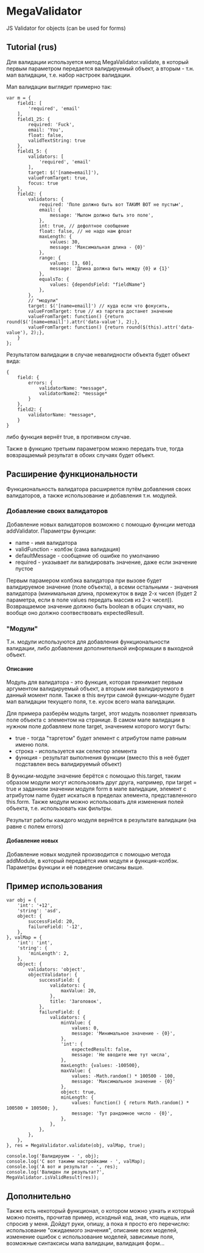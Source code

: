 MegaValidator
=============

JS Validator for objects (can be used for forms)

Tutorial (rus)
-------------

Для валидации используется метод MegaValidator.validate, в который первым параметром передается валидируемый объект, а вторым - т.н. мап валидации, т.е. набор настроек валидации.

Мап валидации выглядит примерно так:
	
	var m = {
		field1: [
			'required', 'email'
		],
		field1_25: {
			required: 'Fuck',
			email: 'You',
			float: false,
			validTextString: true
		},
		field1_5: {
			validators: [
				'required', 'email'
			],
			target: $('[name=email]'),
			valueFromTarget: true,
			focus: true
		},
		field2: {
			validators: {
				required: 'Поле должно быть вот ТАКИМ ВОТ не пустым',
				email: {
					message: 'Мылом должно быть это поле',
				},
				int: true, // дефолтное сообщение
				float: false, // не надо нам флоат
				maxLength: {
					values: 30,
					message: 'Максимальная длина - {0}'
				},
				range: {
					values: [3, 60],
					message: 'Длина должна быть между {0} и {1}'
				},
				equalsTo: {
					values: {dependsField: "fieldName"}
				},
			},
			// "модули"
			target: $('[name=email]') // куда если что фокусить,
			valueFromTarget: true // из таргета достанет значение
			valueFromTarget: function() {return round($('[name=email]').attr('data-value'), 2);},
			valueFromTarget: function() {return round($(this).attr('data-value'), 2);},
		}
	};

Результатом валидации в случае невалидности объекта будет объект вида:

	{
		field: {
			errors: {
				validatorName: *message*,
				validatorName2: *message*
			}
		},
		field2: {
			validatorName: *message*,
		}
	}

либо функция вернёт true, в противном случае.

Также в функцию третьим параметром можно передать true, тогда вовзращаемый результат в обоих случаях будет объект.

Расширение функциональности
-------------

Функциональность валидатора расширяется путём добавления своих валидаторов, а также использование и добавления т.н. модулей.

### Добавление своих валидаторов ###

Добавление новых валидаторов возможно с помощью функции метода addValidator. Параметры функции:
* name - имя валидатора
* validFunction - колбэк (сама валидация)
* defaultMessage - сообщение об ошибке по умолчанию
* required - указывает ли валидировать значение, даже если значение пустое

Первым парамером колбэка валидатора при вызове будет валидируемое значение (поле объекта), а всеми остальными - значения валидатора (минимальная длина, промежуток в виде 2-х чисел (будет 2 параметра, если в поле values передать массив из 2-х чисел)).
Возвращаемое значение должно быть boolean в общих случаях, но вообще оно должно соотвествовать expectedResult.

### "Модули" ###

Т.н. модули используются для добавления функциональности валидации, либо добавления дополнительной информации в выходной объект.

#### Описание ####

Модуль для валидатора - это функция, которая принимает первым аргументом валидируемый объект, а вторым имя валидируемого в данный момент поля. Также в this внутри самой функции-модуле будет мап валидации текущего поля, т.е. кусок всего мапа валидации.

Для примера разберём модуль target, этот модуль позволяет привязать поле объекта с элементом на странице. В самом мапе валидации в нужном поле добавляем поле target, значением которого могут быть:
* true - тогда "таргетом" будет элемент с атрибутом name равным именю поля.
* строка - используется как селектор элемента
* функция - результат выполнения функции (вместо this в неё будет подставлен весь валидируемый объект)

В функции-модуле значение берётся с помощью this.target, таким образом модули могут использовать друг друга, например, при target = true и заданном значении модуля form в мапе валидации, элемент с атрибутом name будет искаться в пределах элемента, представленного this.form.
Также модули можно использовать для изменения полей объекта, т.е. использовать как фильтры.

Результат работы каждого модуля вернётся в результате валидации (на равне с полем errors)

#### Добавление новых ####

Добавление новых модулей производится с помощью метода addModule, в который передаётся имя модуля и функция-колбэк. Параметры функции и её поведение описаны выше.

Пример использования
-------------

	var obj = {
		'int': '+12',
		'string': 'asd',
		object: {
			successField: 20,
			failureField: '-12',
		},
	}, valMap = {
		'int': 'int',
		'string': {
			'minLength': 2,
		},
		object: {
			validators: 'object',
			objectValidator: {
				successField: {
					validators: {
						maxValue: 20,
					},
					title: 'Заголовок',
				},
				failureField: {
					validators: {
						minValue: {
							values: 0,
							message: 'Минимальное значение - {0}',
						},
						'int': {
							expectedResult: false,
							message: 'Не вводите мне тут числа',
						},
						maxLength: {values: -100500},
						maxValue: {
							values: -Math.random() * 100500 - 100,
							message: 'Максимальное значение - {0}'
						},
						object: true,
						minLength: {
							values: function() { return Math.random() * 100500 + 100500; },
							message: 'Тут рандомное число - {0}',
						},
					},
				},
			},
		},
	}, res = MegaValidator.validate(obj, valMap, true);

	console.log('Валидируем - ', obj);
	console.log('С вот такими настройками - ', valMap);
	console.log('А вот и результат - ', res);
	console.log('Валиден ли результат?', MegaValidator.isValidResult(res));

Дополнительно
-------------

Также есть некоторый функционал, о котором можно узнать и который можно понять, прочитав пример, исходный код, зная, что ищешь, или спросив у меня. Дойдут руки, опишу, а пока я просто его перечислю: использование "ожидаемого значения", описание всех моделей, изменение ошибок с использование моделей, зависимые поля, возможные синтаксисы мапа валидации, валидация форм...